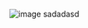 ![image](https://github.com/amirkhan0102/formss/assets/146208513/55800f09-2867-4883-bb83-69d16f895286)
sadadasd
